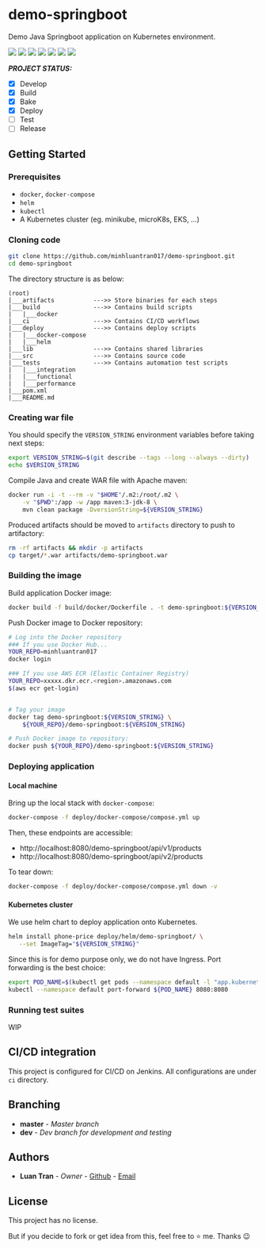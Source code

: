 # demo-springboot
Demo Java Springboot application on Kubernetes environment.

[![](https://img.shields.io/badge/Owner-minhluantran017-darkviolet)](mailto:minhluantran017@gmail.com)
![](https://img.shields.io/badge/-microservices-green)
![](https://img.shields.io/badge/-Java-red)
![](https://img.shields.io/badge/-Docker-blue)
![](https://img.shields.io/badge/-Kubernetes-blue)
![](https://img.shields.io/badge/-Jenkins-orange)
![](https://img.shields.io/badge/-Helm-blue)

***PROJECT STATUS:***

- [x] Develop
- [x] Build
- [x] Bake
- [x] Deploy
- [ ] Test
- [ ] Release

## Getting Started

### Prerequisites

* `docker`, `docker-compose`
* `helm`
* `kubectl`
* A Kubernetes cluster (eg. minikube, microK8s, EKS, ...)

### Cloning code

```sh
git clone https://github.com/minhluantran017/demo-springboot.git
cd demo-springboot
```

The directory structure is as below:
```
(root)
|___artifacts           --->> Store binaries for each steps
|___build               --->> Contains build scripts
|   |___docker
|___ci                  --->> Contains CI/CD workflows
|___deploy              --->> Contains deploy scripts
|   |___docker-compose
|   |___helm
|___lib                 --->> Contains shared libraries
|___src                 --->> Contains source code
|___tests               --->> Contains automation test scripts
|   |___integration
|   |___functional
|   |___performance
|___pom.xml
|___README.md
```

### Creating war file

You should specify the `VERSION_STRING` environment variables 
before taking next steps:

```sh
export VERSION_STRING=$(git describe --tags --long --always --dirty)
echo $VERSION_STRING
```

Compile Java and create WAR file with Apache maven:

```sh
docker run -i -t --rm -v "$HOME"/.m2:/root/.m2 \
    -v "$PWD":/app -w /app maven:3-jdk-8 \
    mvn clean package -DversionString=${VERSION_STRING}
```

Produced artifacts should be moved to `artifacts` directory to push to artifactory:

```sh
rm -rf artifacts && mkdir -p artifacts
cp target/*.war artifacts/demo-springboot.war
```

### Building the image

Build application Docker image:

```sh
docker build -f build/docker/Dockerfile . -t demo-springboot:${VERSION_STRING}
```

Push Docker image to Docker repository:
```sh
# Log into the Docker repository
### If you use Docker Hub...
YOUR_REPO=minhluantran017
docker login

### If you use AWS ECR (Elastic Container Registry)
YOUR_REPO=xxxxx.dkr.ecr.<region>.amazonaws.com
$(aws ecr get-login)


# Tag your image
docker tag demo-springboot:${VERSION_STRING} \
    ${YOUR_REPO}/demo-springboot:${VERSION_STRING}

# Push Docker image to repository:
docker push ${YOUR_REPO}/demo-springboot:${VERSION_STRING}
```

### Deploying application

#### Local machine

Bring up the local stack with `docker-compose`:

```sh
docker-compose -f deploy/docker-compose/compose.yml up
```

Then, these endpoints are accessible: 
- http://localhost:8080/demo-springboot/api/v1/products
- http://localhost:8080/demo-springboot/api/v2/products

To tear down:

```sh
docker-compose -f deploy/docker-compose/compose.yml down -v
```

#### Kubernetes cluster

We use helm chart to deploy application onto Kubernetes.

```sh
helm install phone-price deploy/helm/demo-springboot/ \
   --set ImageTag="${VERSION_STRING}"
```

Since this is for demo purpose only, we do not have Ingress.
Port forwarding is the best choice:

```sh
export POD_NAME=$(kubectl get pods --namespace default -l "app.kubernetes.io/name=demo-springboot,app.kubernetes.io/instance=productv2" -o jsonpath="{.items[0].metadata.name}")
kubectl --namespace default port-forward ${POD_NAME} 8080:8080
```

### Running test suites

WIP

## CI/CD integration

This project is configured for CI/CD on Jenkins.
All configurations are under `ci` directory.

## Branching

* **master** - *Master branch*
* **dev** - *Dev branch for development and testing*

## Authors

* **Luan Tran** - *Owner* - [Github](https://github.com/minhluantran017) - [Email](mailto:minhluantran017@gmail.com)

## License

This project has no license.

But if you decide to fork or get idea from this, feel free to :star: me. Thanks :wink:
